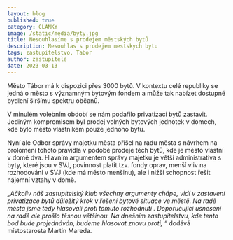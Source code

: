 ```yaml
---
layout: blog
published: true
category: CLANKY
image: /static/media/byty.jpg
title: Nesouhlasíme s prodejem městských bytů
description: Nesouhlas s prodejem mestskych bytu
tags: zastupitelstvo, Tabor
author: zastupitelé
date: 2023-03-13
---
```


Město Tábor má k dispozici přes 3000 bytů. V kontextu celé republiky se jedná o město s významným bytovým fondem a může tak nabízet dostupné bydlení širšímu spektru občanů.

V minulém volebním období se nám podařilo privatizaci bytů zastavit. Jediným kompromisem byl prodej volných bytových jednotek v domech, kde bylo město vlastníkem pouze jednoho bytu. 

Nyní ale Odbor správy majetku města přišel na radu města s návrhem na prolomení tohoto pravidla v podobě prodeje těch bytů, kde je město vlastní v domě dva. Hlavním argumentem správy majetku je větší administrativa s byty, které jsou v SVJ, povinnost platit tzv. fondy oprav, menší vliv na rozhodování v SVJ (kde má město menšinu), ale i nižší schopnost řešit nájemní vztahy v domě. 

_„Ačkoliv náš zastupitelský klub všechny argumenty chápe, vidí v zastavení privatizace bytů důležitý krok v řešení bytové situace ve městě. Na radě města jsme tedy hlasovali proti tomuto rozhodnutí . Doporučující usnesení na radě ale prošlo těsnou většinou. Na dnešním zastupitelstvu, kde tento bod bude projednáván, budeme hlasovat znovu proti, “_ dodává místostarosta Martin Mareda.


